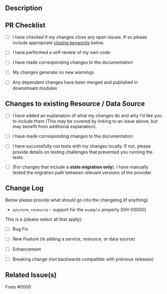 ## Description

<!-- Please include a description below with the reason for the PR, what it is doing, what it is trying to accomplish, and anything relevant for a reviewer to know. 

If this is a breaking change for users please detail how it cannot be avoided and why it should be made in a minor version of the provider -->


## PR Checklist

- [ ] I have checked if my changes close any open issues. If so please include appropriate [closing keywords](https://docs.github.com/en/issues/tracking-your-work-with-issues/linking-a-pull-request-to-an-issue#linking-a-pull-request-to-an-issue-using-a-keyword) below.
- [ ] I have performed a self-review of my own code
- [ ] I have made corresponding changes to the documentation
- [ ] My changes generate no new warnings
- [ ] Any dependent changes have been merged and published in downstream modules


<!-- You can erase any parts of this template below this point that are not applicable to your Pull Request. -->


## Changes to existing Resource / Data Source

- [ ] I have added an explanation of what my changes do and why I'd like you to include them (This may be covered by linking to an issue above, but may benefit from additional explanation).
- [ ] I have made corresponding changes to the documentation
- [ ] I have successfully run tests with my changes locally. If not, please provide details on testing challenges that prevented you running the tests.
- [ ] (For changes that include a **state migration only**). I have manually tested the migration path between relevant versions of the provider.


## Change Log

Below please provide what should go into the changelog (if anything) 

<!-- Replace the changelog example below with your entry. One resource per line. -->

 * `azurerm_resource` - support for the `example` property [GH-00000]


<!-- What type of PR is this? -->
This is a (please select all that apply):

- [ ] Bug Fix
- [ ] New Feature (ie adding a service, resource, or data source)
- [ ] Enhancement
- [ ] Breaking change (not backwards compatible with previous releases)


## Related Issue(s)
Fixes #0000
